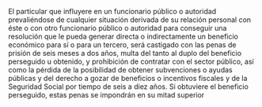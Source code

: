 El particular que influyere en un funcionario público o autoridad prevaliéndose de cualquier situación derivada de su relación personal con éste o con otro funcionario público o autoridad para conseguir una resolución que le pueda generar directa o indirectamente un beneficio económico para sí o para un tercero, será castigado con las penas de prisión de seis meses a dos años, multa del tanto al duplo del beneficio perseguido u obtenido, y prohibición de contratar con el sector público, así como la pérdida de la posibilidad de obtener subvenciones o ayudas públicas y del derecho a gozar de beneficios o incentivos fiscales y de la Seguridad Social por tiempo de seis a diez años. Si obtuviere el beneficio perseguido, estas penas se impondrán en su mitad superior